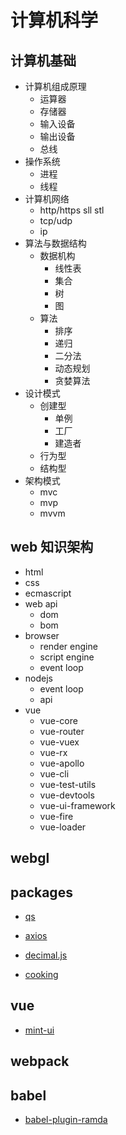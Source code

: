 # 计算机科学

## 计算机基础

* 计算机组成原理
  + 运算器
  + 存储器
  + 输入设备
  + 输出设备
  + 总线
* 操作系统
  + 进程
  + 线程
* 计算机网络
  + http/https sll stl
  + tcp/udp
  + ip
* 算法与数据结构
  + 数据机构
    - 线性表
    - 集合
    - 树
    - 图
  + 算法
    - 排序
    - 递归
    - 二分法
    - 动态规划
    - 贪婪算法
* 设计模式
  + 创建型
    - 单例
    - 工厂
    - 建造者
  + 行为型
  + 结构型
* 架构模式
  + mvc
  + mvp
  + mvvm

## web 知识架构

* html
* css
* ecmascript
* web api
  + dom
  + bom
* browser
  + render engine
  + script engine
  + event loop
* nodejs
  + event loop
  + api
* vue
  + vue-core
  + vue-router
  + vue-vuex
  + vue-rx
  + vue-apollo
  + vue-cli
  + vue-test-utils
  + vue-devtools
  + vue-ui-framework
  + vue-fire
  + vue-loader

## webgl

## packages

* [qs](https://github.com/ljharb/qs)

* [axios](https://github.com/axios/axios)

* [decimal.js](https://github.com/MikeMcl/decimal.js)

* [cooking](https://github.com/ElemeFE/cooking)

## vue

* [mint-ui](https://github.com/ElemeFE/mint-ui)

## webpack

## babel

* [babel-plugin-ramda](https://github.com/megawac/babel-plugin-ramda)